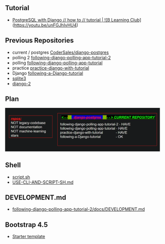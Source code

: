Tutorial
--------
- [PostgreSQL with Django // how to // tutorial | ![B Learning Club]](https://youtu.be/unFGJhIvHU4)(https://youtu.be/unFGJhIvHU4)

Previous Repositories
---------------------
- current / postgres [CoderSales/django-postgres](https://github.com/CoderSales/django-postgres)
- polling 2 [following-django-polling-app-tutorial-2](https://github.com/CoderSales/following-django-polling-app-tutorial-2)
- polling [following-django-polling-app-tutorial](https://github.com/CoderSales/following-django-polling-app-tutorial)
- practice [practice-django-with-tutorial](https://github.com/CoderSales/practice-django-with-tutorial)
- Django [following-a-Django-tutorial](https://github.com/CoderSales/following-a-Django-tutorial)
- [sqlite3](https://github.com/CoderSales/sqlite3)
- [django-2](https://github.com/CoderSales/django-2)

Plan
----
![plan](../images/plan.png)

Shell
-----
- [script.sh](https://github.com/CoderSales/django-2/blob/main/script2.sh)
- [USE-CLI-AND-SCRIPT-SH.md](https://github.com/CoderSales/django-2/blob/main/README.md)

DEVELOPMENT.md
--------------
- [following-django-polling-app-tutorial-2/docs/DEVELOPMENT.md](https://raw.githubusercontent.com/CoderSales/following-django-polling-app-tutorial-2/main/docs/DEVELOPMENT.md?token=GHSAT0AAAAAABZB25MXSGYCI5BLEKGC2WE2ZAPYI5Q)

Bootstrap 4.5
-------------
- [Starter template](https://getbootstrap.com/docs/4.5/getting-started/introduction/)